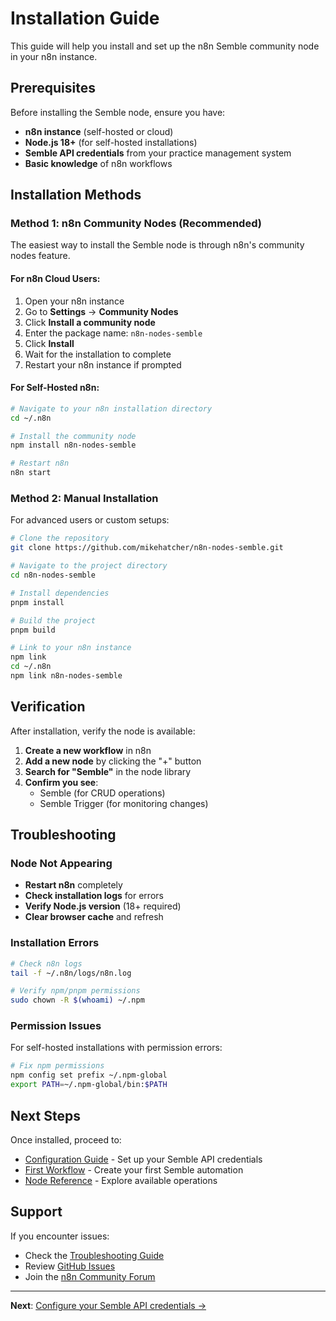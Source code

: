 # Installation Guide

This guide will help you install and set up the n8n Semble community node in your n8n instance.

## Prerequisites

Before installing the Semble node, ensure you have:

- **n8n instance** (self-hosted or cloud)
- **Node.js 18+** (for self-hosted installations)
- **Semble API credentials** from your practice management system
- **Basic knowledge** of n8n workflows

## Installation Methods

### Method 1: n8n Community Nodes (Recommended)

The easiest way to install the Semble node is through n8n's community nodes feature.

#### For n8n Cloud Users:
1. Open your n8n instance
2. Go to **Settings** → **Community Nodes**
3. Click **Install a community node**
4. Enter the package name: `n8n-nodes-semble`
5. Click **Install**
6. Wait for the installation to complete
7. Restart your n8n instance if prompted

#### For Self-Hosted n8n:
```bash
# Navigate to your n8n installation directory
cd ~/.n8n

# Install the community node
npm install n8n-nodes-semble

# Restart n8n
n8n start
```

### Method 2: Manual Installation

For advanced users or custom setups:

```bash
# Clone the repository
git clone https://github.com/mikehatcher/n8n-nodes-semble.git

# Navigate to the project directory
cd n8n-nodes-semble

# Install dependencies
pnpm install

# Build the project
pnpm build

# Link to your n8n instance
npm link
cd ~/.n8n
npm link n8n-nodes-semble
```

## Verification

After installation, verify the node is available:

1. **Create a new workflow** in n8n
2. **Add a new node** by clicking the "+" button
3. **Search for "Semble"** in the node library
4. **Confirm you see**:
    - Semble (for CRUD operations)
    - Semble Trigger (for monitoring changes)

## Troubleshooting

### Node Not Appearing
- **Restart n8n** completely
- **Check installation logs** for errors
- **Verify Node.js version** (18+ required)
- **Clear browser cache** and refresh

### Installation Errors
```bash
# Check n8n logs
tail -f ~/.n8n/logs/n8n.log

# Verify npm/pnpm permissions
sudo chown -R $(whoami) ~/.npm
```

### Permission Issues
For self-hosted installations with permission errors:
```bash
# Fix npm permissions
npm config set prefix ~/.npm-global
export PATH=~/.npm-global/bin:$PATH
```

## Next Steps

Once installed, proceed to:
- [Configuration Guide](configuration.md) - Set up your Semble API credentials
- [First Workflow](first-workflow.md) - Create your first Semble automation
- [Node Reference](../nodes/overview.md) - Explore available operations

## Support

If you encounter issues:
- Check the [Troubleshooting Guide](../examples/troubleshooting.md)
- Review [GitHub Issues](https://github.com/mikehatcher/n8n-nodes-semble/issues)
- Join the [n8n Community Forum](https://community.n8n.io/)

---

**Next**: [Configure your Semble API credentials →](configuration.md)
